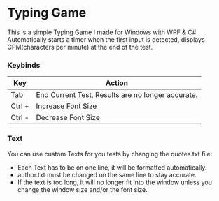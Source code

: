 # Typing Game
This is a simple Typing Game I made for Windows with WPF & C#
Automatically starts a timer when the first input is detected, displays CPM(characters per minute) at the end of the test.

### Keybinds
|Key|Action|
|-|-|
|Tab|End Current Test, Results are no longer accurate.|
|Ctrl +|Increase Font Size|
|Ctrl -|Decrease Font Size|

### Text
You can use custom Texts for you tests by changing the quotes.txt file:
- Each Text has to be on one line, it will be formatted automatically.
- author.txt must be changed on the same line to stay accurate.
- If the text is too long, it will no longer fit into the window unless you change the window size and/or the font size.
